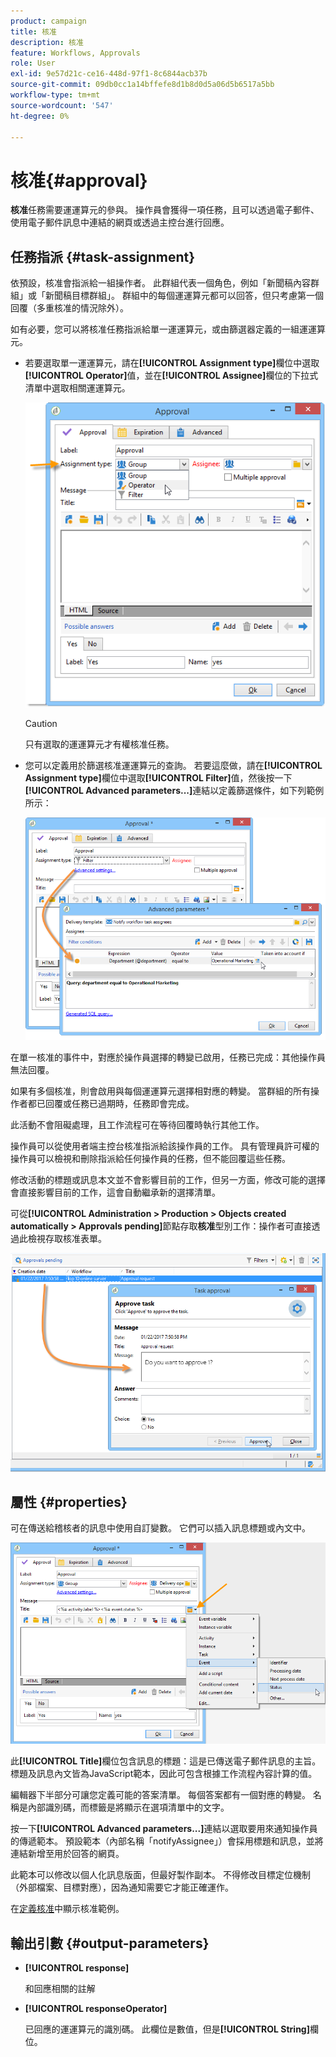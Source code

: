 ```yaml
---
product: campaign
title: 核准
description: 核准
feature: Workflows, Approvals
role: User
exl-id: 9e57d21c-ce16-448d-97f1-8c6844acb37b
source-git-commit: 09db0cc1a14bffefe8d1b8d0d5a06d5b6517a5bb
workflow-type: tm+mt
source-wordcount: '547'
ht-degree: 0%

---
```


# 核准{#approval}



**核准**&#x200B;任務需要運運算元的參與。 操作員會獲得一項任務，且可以透過電子郵件、使用電子郵件訊息中連結的網頁或透過主控台進行回應。

## 任務指派 {#task-assignment}

依預設，核准會指派給一組操作者。 此群組代表一個角色，例如「新聞稿內容群組」或「新聞稿目標群組」。 群組中的每個運運算元都可以回答，但只考慮第一個回覆（多重核准的情況除外）。

如有必要，您可以將核准任務指派給單一運運算元，或由篩選器定義的一組運運算元。

* 若要選取單一運運算元，請在&#x200B;**[!UICONTROL Assignment type]**&#x200B;欄位中選取&#x200B;**[!UICONTROL Operator]**&#x200B;值，並在&#x200B;**[!UICONTROL Assignee]**&#x200B;欄位的下拉式清單中選取相關運運算元。

  ![](assets/s_advuser_validation_box_assign.png)

  >[!CAUTION]
  >
  >只有選取的運運算元才有權核准任務。

* 您可以定義用於篩選核准運運算元的查詢。 若要這麼做，請在&#x200B;**[!UICONTROL Assignment type]**&#x200B;欄位中選取&#x200B;**[!UICONTROL Filter]**&#x200B;值，然後按一下&#x200B;**[!UICONTROL Advanced parameters...]**&#x200B;連結以定義篩選條件，如下列範例所示：

  ![](assets/s_advuser_validation_box_filter.png)

在單一核准的事件中，對應於操作員選擇的轉變已啟用，任務已完成：其他操作員無法回覆。

如果有多個核准，則會啟用與每個運運算元選擇相對應的轉變。 當群組的所有操作者都已回覆或任務已過期時，任務即會完成。

此活動不會阻礙處理，且工作流程可在等待回覆時執行其他工作。

操作員可以從使用者端主控台核准指派給該操作員的工作。 具有管理員許可權的操作員可以檢視和刪除指派給任何操作員的任務，但不能回覆這些任務。

修改活動的標題或訊息本文並不會影響目前的工作，但另一方面，修改可能的選擇會直接影響目前的工作，這會自動繼承新的選擇清單。

可從&#x200B;**[!UICONTROL Administration > Production > Objects created automatically > Approvals pending]**&#x200B;節點存取&#x200B;**核准**&#x200B;型別工作：操作者可直接透過此檢視存取核准表單。

![](assets/s_advuser_validation_from_console.png)

## 屬性 {#properties}

可在傳送給稽核者的訊息中使用自訂變數。 它們可以插入訊息標題或內文中。

![](assets/edit_validation.png)

此&#x200B;**[!UICONTROL Title]**&#x200B;欄位包含訊息的標題：這是已傳送電子郵件訊息的主旨。 標題及訊息內文皆為JavaScript範本，因此可包含根據工作流程內容計算的值。

編輯器下半部分可讓您定義可能的答案清單。 每個答案都有一個對應的轉變。 名稱是內部識別碼，而標籤是將顯示在選項清單中的文字。

按一下&#x200B;**[!UICONTROL Advanced parameters...]**&#x200B;連結以選取要用來通知操作員的傳遞範本。 預設範本（內部名稱「notifyAssignee」）會採用標題和訊息，並將連結新增至用於回答的網頁。

此範本可以修改以個人化訊息版面，但最好製作副本。 不得修改目標定位機制（外部檔案、目標對應），因為通知需要它才能正確運作。

在[定義核准](define-approvals.md)中顯示核准範例。

## 輸出引數 {#output-parameters}

* **[!UICONTROL response]**

  和回應相關的註解

* **[!UICONTROL responseOperator]**

  已回應的運運算元的識別碼。 此欄位是數值，但是&#x200B;**[!UICONTROL String]**&#x200B;欄位。
